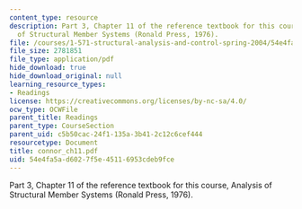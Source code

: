 ```yaml
---
content_type: resource
description: Part 3, Chapter 11 of the reference textbook for this course, Analysis
  of Structural Member Systems (Ronald Press, 1976).
file: /courses/1-571-structural-analysis-and-control-spring-2004/54e4fa5ad6027f5e45116953cdeb9fce_connor_ch11.pdf
file_size: 2781851
file_type: application/pdf
hide_download: true
hide_download_original: null
learning_resource_types:
- Readings
license: https://creativecommons.org/licenses/by-nc-sa/4.0/
ocw_type: OCWFile
parent_title: Readings
parent_type: CourseSection
parent_uid: c5b50cac-24f1-135a-3b41-2c12c6cef444
resourcetype: Document
title: connor_ch11.pdf
uid: 54e4fa5a-d602-7f5e-4511-6953cdeb9fce
---
```

Part 3, Chapter 11 of the reference textbook for this course, Analysis of Structural Member Systems (Ronald Press, 1976).